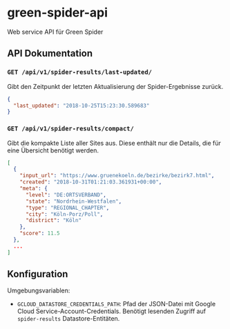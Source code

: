 # green-spider-api

Web service API für Green Spider

## API Dokumentation

### `GET /api/v1/spider-results/last-updated/`

Gibt den Zeitpunkt der letzten Aktualisierung der Spider-Ergebnisse zurück.

```json
{
  "last_updated": "2018-10-25T15:23:30.589683"
}
```

### `GET /api/v1/spider-results/compact/`

Gibt die kompakte Liste aller Sites aus. Diese enthält nur die Details, die für eine Übersicht benötigt werden.

```json
[
  {
    "input_url": "https://www.gruenekoeln.de/bezirke/bezirk7.html",
    "created": "2018-10-31T01:21:03.361931+00:00",
    "meta": {
      "level": "DE:ORTSVERBAND",
      "state": "Nordrhein-Westfalen",
      "type": "REGIONAL_CHAPTER",
      "city": "Köln-Porz/Poll",
      "district": "Köln"
    },
    "score": 11.5
  },
  ...
]
```

## Konfiguration

Umgebungsvariablen:

- `GCLOUD_DATASTORE_CREDENTIALS_PATH`: Pfad der JSON-Datei mit Google Cloud Service-Account-Credentials. Benötigt lesenden Zugriff auf `spider-results` Datastore-Entitäten.
